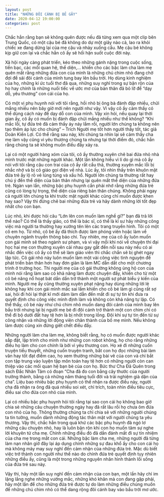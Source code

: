 ```yaml
---
layout: post
title: "NHỮNG ĐÔI CÁNH BỊ BẺ GÃY"
date: 2020-04-12 19:00:00
categories: post
---
```


[](https://unsplash.com/photos/1a7gs0IYEU8)
Chắc hẳn rằng bạn sẽ không quên được nếu đã từng xem qua một clip bên Trung Quốc, có một cậu bé đã không do dự một giây nào cả, lao ra khỏi chiếc xe đang dừng lại của mẹ cậu và nhảy xuống cầu. Mẹ cậu bé không kịp giữ con lại và chắc hẳn cô ấy sẽ hối hận suốt cuộc đời này.

Xã hội ngày càng phát triển, kéo theo những gánh nặng trong cuộc sống, tiền bạc, các mối quan hệ, thể diện,… khiến cho các bậc làm cha làm mẹ quên mất rằng những đứa con của mình là những chú chim nhỏ đang chờ đợi để sải đôi cánh của mình tung bay lên bầu trời. Họ dùng kinh nghiệm của họ, những kí ức tuổi thơ đã qua, những suy nghĩ trong sự bận rộn của họ hay chính là những nuối tiếc về ước mơ của bản thân đã bỏ lỡ để “dạy dỗ, yêu thương” con cái của họ.

Có một vị phụ huynh nói với tôi rằng, hồi nhỏ bị ông bà đánh đập nhiều, chửi mắng nhiều nên bây giờ mới nên người như vậy. Vì vậy cô ấy cảm thấy có thể dùng cách này để dạy dỗ con của mình. Vậy xin hỏi, nếu quay lại thời gian ấy, cô ấy có muốn bị đánh đập chửi mắng nhiều như thế không? “Khi mắc lỗi, tự đứa trẻ đã cảm thấy áy náy lắm rồi, người lớn chúng ta không nên tạo thêm áp lực cho chúng” – Trích Người mẹ tốt hơn người thầy tốt, tác giả Doãn Kiến Lợi. Có thể rằng sau này, khi chúng ta nhìn lại sẽ cảm thấy cha mẹ làm vậy cũng vì yêu thương chúng ta nhưng tại thời điểm đó, chắc hẳn rằng chúng ta sẽ không muốn điều đấy xảy ra.

Lại có một người hàng xóm của tôi, cô ấy thường xuyên chê bai đứa nhỏ nhà mình trước mặt những người khác. Một lần không hiểu vì lí do gì mà cô ấy nói với tôi rằng cậu con trai của cô ấy rất cẩu thả, thường xuyên mắc lỗi bị nhắc nhở và bị cô giáo gọi điện về nhà. Lúc ấy, tôi nhìn thấy trên khuôn mặt đứa trẻ ấy lộ rõ vẻ lúng túng và xấu hổ. Người lớn chúng ta thường rất hay chú ý đến thể diện của bản thân nhưng lại quên mất thể diện của những đứa trẻ. Ngàn vạn lần, những bậc phụ huynh cần phải nhớ rằng những đứa trẻ cũng có lòng tự trọng, thể diện của riêng bản thân chúng. Không phải ngay cả người lớn chúng ta khi trước mặt người khác cũng chỉ muốn được khen hay sao? Vậy thì đừng chê bai những đứa trẻ và hãy dành những lời tốt đẹp nhất cho con bạn.

Lúc nhỏ, khi được hỏi câu “Lớn lên con muốn làm nghề gì?” bạn đã trả lời thế nào? Có thể là thấy giáo, có thể là bác sĩ, có thể là kĩ sư hãy những công việc mà người ta thường hay xướng tên lên các trang truyền hình. Tôi có một cô em họ. Từ nhỏ, cô bé ấy đã thích được làm phóng viên hoặc làm về chuyên ngành truyền thông báo chí. Tuy nhiên, mẹ của cô ấy luôn muốn con gái mình sẽ theo ngành sư phạm, và vì vậy mỗi khi nói về chuyện thi đại học hai mẹ con thường xuyên cải nhau gay gắt đến nỗi sau này nếu có ai nhắc đến việc cô ấy có thể sẽ làm giáo viên thì chắc chắn sẽ bị ghét ngay lập tức. Cô gái nhỏ này luôn muốn làm một vài công việc tình nguyện để phát triển bản thân hơn hay đơn giản là làm MC dẫn dắt cho một chương trình ở trường học. Thì người mẹ của cô gái thường không ủng hộ con của mình nói rằng làm sao có khả năng làm được chuyện đấy, khiến cho từ một cô bé năng nổ hoạt bát dần dần trở thành một người sợ phát biểu ý kiến của mình. Người mẹ ấy cũng thường xuyên phạt nặng hay dùng những lời lẻ không hay khi con gái mình mắc sai lầm khiến cho cô bé làm gì cũng rất sợ sai, hỏi đi hỏi lại thật kĩ mới dám làm dẫn đến mất đi sự tự tin khi đưa ra quyết định cho công việc mình định làm và không còn khả năng tự lập. Có thể thấy, cô bé này như chú chim nhỏ muốn dang đôi cánh của mình bay lên bầu trời nhưng lại bị người mẹ bẻ đi đôi cánh trở thành một con chim chỉ có thể đi bộ dưới đất hay tệ hơn là bị nhốt trong lồng. Đôi khi sự tự tin đến từ sự công nhận và những lời động viên chân thành của bố mẹ mình. Nếu không làm được cũng xin đừng giết chết điều đấy.

Những người làm cha làm mẹ, không biết rằng, họ có muốn được người khác sắp đặt, lập trình cho mình như những con robot không, họ cho rằng những điều họ làm cho con chính là bởi vì yêu thương con. Họ xé đi những cuốn truyện tiểu thuyết, những cuốn truyện tranh, bắt con họ đọc những bài làm văn hay tốt đạt điểm cao, họ xem thường những bài vẽ của con và chỉ bắt con tập trung vào luyện tập môn toán hay tệ hơn có những người còn can thiệp vào các mối quan hệ bạn bè của con họ. Bức thư Cha Đã Quên trong sách Đắc Nhân Tâm có đoạn “Cha đã đo con bằng cây thước của người trưởng thành, bằng cả những năm tháng tuổi đời và trải nghiệm già dặn của cha”. Liệu bao nhiêu bậc phụ huynh có thể nhận ra được điều này, người cha đã nhận ra ông đã quá nhiều soi xét, chỉ trích, toàn nhìn điều tiêu cực, điều sai cho đứa con nhỏ của mình.

Lại có nhiều bậc phụ huynh hỏi tôi rằng tại sao con cái họ không bao giờ chia sẻ những câu chuyện thường ngày hay đã rất lâu rồi họ chưa ôm đứa con nhỏ của họ. Thông thường chúng ta chỉ chia sẻ với những người chúng ta tin tưởng, muốn dành những động tác thân mật với người chúng ta yêu thương. Vậy thì, chắc hẳn trong quá khứ các bậc phụ huynh đã ngó lơ những câu chuyện nhỏ, hay là luôn bận rộn khi con họ muốn tâm sự nghe lời khuyên từ cha mẹ. Chính những điều đó đã dần đánh mất đi sự tín nhiệm của cha mẹ trong mắt con cái.
Những bậc làm cha mẹ, những người đã từng làm nạn nhân giờ đây lại áp dụng chính những sự đau khổ ấy cho con cái họ mà không mảy may suy nghĩ đến cảm nhận của những đứa trẻ. Mặc dù biết việc trở thành con người như thế nào do chính đứa trẻ quyết định tuy nhiên những điều ấy, cũng là một trong những nguyên nhân hình thành lối sống của đứa trẻ sau này.

Vậy thì, hãy một lần suy nghĩ đến cảm nhận của con bạn, một lần hãy chỉ im lặng lắng nghe những vướng mắc, những khó khăn mà con đang gặp phải, hãy một lần để cho những đứa trẻ được tự do làm những điều chúng muốn để những chú chim nhỏ có thể dang rộng đôi cánh bay vào bầu trời mơ ước.
